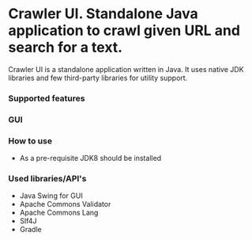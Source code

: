 # Crawler UI. Standalone Java application to crawl given URL and search for a text.

Crawler UI is a standalone application written in Java. It uses native JDK libraries and few third-party libraries for utility support. 

### Supported features

### GUI

### How to use
- As a pre-requisite JDK8 should be installed

### Used libraries/API's
- Java Swing for GUI
- Apache Commons Validator
- Apache Commons Lang
- Slf4J
- Gradle

